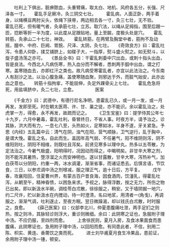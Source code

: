 <!-- { "loadSidebar": true } -->
　　吐利上下俱出，脏痹脓血，头重臂痛，取太白、地机、风府各五分，长强、尺泽各一寸。　　霍乱手足厥冷，灸三阴交七壮。
　　霍乱病，人面正卧，两手着身，以绳横亘两肘尖头，依绳下挟脊，两边相去各一寸，灸三七壮，无不验。　　霍乱已死，但有暖气者，灸承筋七壮，立苏。取穴法，以绳从足拇指，围至后跟一匝，捻断等折一半为度，以此度从足跟贴地，量上至腨，度极头处是穴。　　霍乱转筋，灸承山二十七壮，神效。　　霍乱转筋，在两臂及胸堂中者，筋拘不及动摇，膻中、中府、巨阙、胃脘、尺泽、太阴，灸七壮。　　《奇效良方》曰：霍乱吐泻，令患人仰卧，揉艾铺脐上，如碟子大，一指厚，熨斗盛火熨之。如无熨斗，以旋子盛汤荡之亦可。　　《景岳全书》曰：干霍乱刺委中穴出血，或刺十指头出血，皆是良法。今西北人凡病伤寒，热入血分而不解者，悉刺两手腘中出血，谓之打寒。盖寒随血去，亦即红汗之类也。故凡病受寒霍乱者，亦宜以此法治之。今东南人有刮沙之法，以治心腹急痛，盖使寒随血聚，则邪达于外，而脏气始安，此亦出血之意也。　　转筋十指拘挛，不能屈伸，灸足外踝骨尖上七壮。　　霍乱危急将死，用盐填脐中，灸二七壮，立愈。
　　　　医案

　　《千金方》曰：武德中，有德行尼名净明，患霍乱已久，或一月一发，或一月再发，发即至死。时在朝太医蒋、许、甘、巢之徒，亦不能识。余以霍乱治之，处虎掌一方，得愈，永不再发，故疏而记之。
　　《卫生宝鉴》曰：提学侍其公年七十九岁，六月中暑毒，霍乱吐利，昏冒终日，不省人事。时夜方半，请予治之。诊其脉，洪大而有力，一息七八至，头热如火，足寒如冰，半身不遂，牙关紧急。予思《内经》五乱篇中云：清气在阴，浊气在阳，营气顺脉，卫气逆行，乱于胸中，是谓大悗。霍乱之名，自此而生。盖因年高气弱，不任暑气，阳不维阴则泻，阴不维阳则吐，阴阳不相维，则既吐且泻矣。前贤见寒多以理中丸，热多以五苓散，为定法治之。今暑气极盛，阳明得时，况因动而得之，中暍明矣。非甘辛大寒之剂，则不能泻其暑热，堕浮溜之火而安神明也。遂以甘露散，甘辛大寒，泻热补气，加白茯苓以分阴阳，约重一两，冰水调灌，渐渐省事，而诸证悉去。后慎言语，节饮食，三日，以参朮调中汤之剂增减，服之理正气，逾十日后，方平复。
　　戊午春，攻襄阳回，住夏曹州界，有蒙古百户昔良海，因食酒肉，饮湩乳，得霍乱吐泻，从朝至午，精神昏愦，以困急来求。予视之，脉得浮数，按之无力，所伤之物已出矣。即以新汲水半碗，调桂苓白朮散，徐徐服之，稍安。又于墙阴掘一地穴，约二尺许，贮以新汲水在内搅动，待一时澄清，名曰地浆，用清者一(角戋)，再调服之，渐渐气调，吐利遂止，至夜方眠。翌日微躁渴，却以钱氏白朮散，时时服之，良愈。
　　《薛己医案》曰：仪部李北川，仲夏患腹痛吐泄，两手足扪之则热，按之则冷，其脉轻诊则浮大，重诊则微细。余曰：此阴寒之证也，急服附子理中汤。不应仍服，至四剂而愈。
　　上舍徐民则，夏月入房，及食冰果面食而患腹痛，此阴寒证也，急用附子理中汤，以回阳而愈。有同患此者，不信，别用二陈、枳实、黄连、香薷饮之类而死。
　　进士刘华甫夏月食生冷果品，患前证，余用附子理中汤一锺，顿安。
